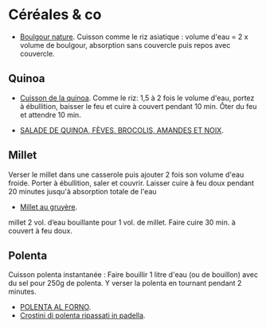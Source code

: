 # Céréales & co

 * [Boulgour nature](https://www.marmiton.org/recettes/recette_boulgour-nature_29441.aspx). Cuisson comme le riz asiatique : volume d'eau = 2 x volume de boulgour, absorption sans couvercle puis repos avec couvercle. 

## Quinoa

 * [Cuisson de la quinoa](https://www.marmiton.org/trucs-et-astuces/cuisson-quinoa-s3004193.html). Comme le riz: 1,5 à 2 fois le volume d'eau, portez à ébullition, baisser le feu et cuire à couvert pendant 10 min. Ôter du feu et attendre 10 min.

 * [SALADE DE QUINOA, FÈVES, BROCOLIS, AMANDES ET NOIX](https://www.fashioncooking.fr/2015/07/salade-quinoa-feves-brocolis/).

## Millet

Verser le millet dans une casserole puis ajouter 2 fois son volume d'eau froide. Porter à ébullition, saler et couvrir. Laisser cuire à feu doux pendant 20 minutes jusqu'à absorption totale de l'eau

 * [Millet au gruyère](https://www.marmiton.org/recettes/recette_millet-au-gruyere_14312.aspx).

 millet	2 vol. d’eau bouillante pour 1 vol. de millet.
 Faire cuire 30 min. à couvert à feu doux.

## Polenta

Cuisson polenta instantanée : Faire bouillir 1 litre d'eau (ou de bouillon) avec du sel pour 250g de polenta. Y verser la polenta en tournant pendant 2 minutes.

 * [POLENTA AL FORNO](https://blog.giallozafferano.it/allacciateilgrembiule/polenta-al-forno/).
 * [Crostini di polenta ripassati in padella](https://blog.giallozafferano.it/tmm/crostini-di-polenta-ripassati-in-padella/).
